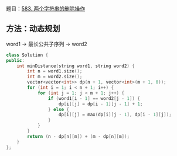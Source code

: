 题目：[583. 两个字符串的删除操作](https://leetcode-cn.com/problems/delete-operation-for-two-strings/)

## 方法：动态规划

word1 -> 最长公共子序列 -> word2

```cpp
class Solution {
public:
    int minDistance(string word1, string word2) {
        int n = word1.size();
        int m = word2.size();
        vector<vector<int>> dp(n + 1, vector<int>(m + 1, 0));
        for (int i = 1; i < n + 1; i++) {
            for (int j = 1; j < m + 1; j++) {
                if (word1[i - 1] == word2[j - 1]) {
                    dp[i][j] = dp[i - 1][j - 1] + 1;
                } else {
                    dp[i][j] = max(dp[i][j - 1], dp[i - 1][j]);
                }
            }
        }
        return (n - dp[n][m]) + (m - dp[n][m]);
    }
};
```

